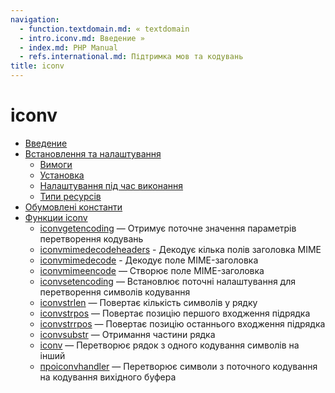 ```yaml
---
navigation:
  - function.textdomain.md: « textdomain
  - intro.iconv.md: Введение »
  - index.md: PHP Manual
  - refs.international.md: Підтримка мов та кодувань
title: iconv
---
```

# iconv

-   [Введение](intro.iconv.md)
-   [Встановлення та налаштування](iconv.setup.md)
    -   [Вимоги](iconv.requirements.md)
    -   [Установка](iconv.installation.md)
    -   [Налаштування під час виконання](iconv.configuration.md)
    -   [Типи ресурсів](iconv.resources.md)
-   [Обумовлені константи](iconv.constants.md)
-   [Функции iconv](ref.iconv.md)
    -   [iconvgetencoding](function.iconv-get-encoding.html) — Отримує поточне значення параметрів перетворення кодувань
    -   [iconvmimedecodeheaders](function.iconv-mime-decode-headers.html) - Декодує кілька полів заголовка MIME
    -   [iconvmimedecode](function.iconv-mime-decode.html) - Декодує поле MIME-заголовка
    -   [iconvmimeencode](function.iconv-mime-encode.html) — Створює поле MIME-заголовка
    -   [iconvsetencoding](function.iconv-set-encoding.html) — Встановлює поточні налаштування для перетворення символів кодування
    -   [iconvstrlen](function.iconv-strlen.html) — Повертає кількість символів у рядку
    -   [iconvstrpos](function.iconv-strpos.html) — Повертає позицію першого входження підрядка
    -   [iconvstrrpos](function.iconv-strrpos.html) — Повертає позицію останнього входження підрядка
    -   [iconvsubstr](function.iconv-substr.html) — Отримання частини рядка
    -   [iconv](function.iconv.md) — Перетворює рядок з одного кодування символів на інший
    -   [проiconvhandler](function.ob-iconv-handler.html) — Перетворює символи з поточного кодування на кодування вихідного буфера
